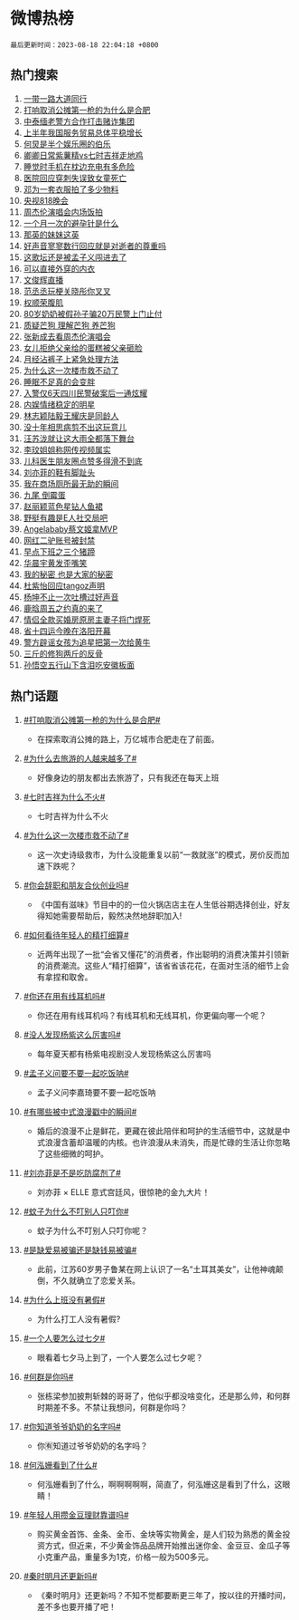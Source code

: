 # 微博热榜

`最后更新时间：2023-08-18 22:04:18 +0800`

## 热门搜索

1. [一带一路大道同行](https://m.weibo.cn/search?containerid=100103type%3D1%26t%3D10%26q%3D%23%E4%B8%80%E5%B8%A6%E4%B8%80%E8%B7%AF%E5%A4%A7%E9%81%93%E5%90%8C%E8%A1%8C%23&stream_entry_id=51&isnewpage=1&extparam=seat%3D1%26cate%3D10103%26pos%3D0%26stream_entry_id%3D51%26c_type%3D51%26dgr%3D0%26filter_type%3Drealtimehot%26display_time%3D1692367457%26pre_seqid%3D169236745739802264915&luicode=10000011&lfid=106003type%253D25%2526t%253D3%2526disable_hot%253D1%2526filter_type%253Drealtimehot)
1. [打响取消公摊第一枪的为什么是合肥](https://m.weibo.cn/search?containerid=100103type%3D1%26t%3D10%26q%3D%23%E6%89%93%E5%93%8D%E5%8F%96%E6%B6%88%E5%85%AC%E6%91%8A%E7%AC%AC%E4%B8%80%E6%9E%AA%E7%9A%84%E4%B8%BA%E4%BB%80%E4%B9%88%E6%98%AF%E5%90%88%E8%82%A5%23&stream_entry_id=31&isnewpage=1&extparam=seat%3D1%26dgr%3D0%26stream_entry_id%3D31%26c_type%3D31%26flag%3D2%26cate%3D5001%26pos%3D0%26lcate%3D5001%26realpos%3D1%26band_rank%3D1%26q%3D%2523%25E6%2589%2593%25E5%2593%258D%25E5%258F%2596%25E6%25B6%2588%25E5%2585%25AC%25E6%2591%258A%25E7%25AC%25AC%25E4%25B8%2580%25E6%259E%25AA%25E7%259A%2584%25E4%25B8%25BA%25E4%25BB%2580%25E4%25B9%2588%25E6%2598%25AF%25E5%2590%2588%25E8%2582%25A5%2523%26filter_type%3Drealtimehot%26display_time%3D1692367457%26pre_seqid%3D169236745739802264915&luicode=10000011&lfid=106003type%253D25%2526t%253D3%2526disable_hot%253D1%2526filter_type%253Drealtimehot)
1. [中泰缅老警方合作打击赌诈集团](https://m.weibo.cn/search?containerid=100103type%3D1%26t%3D10%26q%3D%23%E4%B8%AD%E6%B3%B0%E7%BC%85%E8%80%81%E8%AD%A6%E6%96%B9%E5%90%88%E4%BD%9C%E6%89%93%E5%87%BB%E8%B5%8C%E8%AF%88%E9%9B%86%E5%9B%A2%23&stream_entry_id=31&isnewpage=1&extparam=seat%3D1%26dgr%3D0%26stream_entry_id%3D31%26c_type%3D31%26flag%3D1%26cate%3D5001%26pos%3D1%26lcate%3D5001%26realpos%3D2%26band_rank%3D2%26q%3D%2523%25E4%25B8%25AD%25E6%25B3%25B0%25E7%25BC%2585%25E8%2580%2581%25E8%25AD%25A6%25E6%2596%25B9%25E5%2590%2588%25E4%25BD%259C%25E6%2589%2593%25E5%2587%25BB%25E8%25B5%258C%25E8%25AF%2588%25E9%259B%2586%25E5%259B%25A2%2523%26filter_type%3Drealtimehot%26display_time%3D1692367457%26pre_seqid%3D169236745739802264915&luicode=10000011&lfid=106003type%253D25%2526t%253D3%2526disable_hot%253D1%2526filter_type%253Drealtimehot)
1. [上半年我国服务贸易总体平稳增长](https://m.weibo.cn/search?containerid=100103type%3D1%26t%3D10%26q%3D%23%E4%B8%8A%E5%8D%8A%E5%B9%B4%E6%88%91%E5%9B%BD%E6%9C%8D%E5%8A%A1%E8%B4%B8%E6%98%93%E6%80%BB%E4%BD%93%E5%B9%B3%E7%A8%B3%E5%A2%9E%E9%95%BF%23&stream_entry_id=31&isnewpage=1&extparam=seat%3D1%26dgr%3D0%26stream_entry_id%3D31%26c_type%3D31%26flag%3D0%26cate%3D5001%26pos%3D2%26lcate%3D5001%26realpos%3D3%26band_rank%3D3%26q%3D%2523%25E4%25B8%258A%25E5%258D%258A%25E5%25B9%25B4%25E6%2588%2591%25E5%259B%25BD%25E6%259C%258D%25E5%258A%25A1%25E8%25B4%25B8%25E6%2598%2593%25E6%2580%25BB%25E4%25BD%2593%25E5%25B9%25B3%25E7%25A8%25B3%25E5%25A2%259E%25E9%2595%25BF%2523%26filter_type%3Drealtimehot%26display_time%3D1692367457%26pre_seqid%3D169236745739802264915&luicode=10000011&lfid=106003type%253D25%2526t%253D3%2526disable_hot%253D1%2526filter_type%253Drealtimehot)
1. [何炅是半个娱乐圈的伯乐](https://m.weibo.cn/search?containerid=100103type%3D1%26t%3D10%26q%3D%23%E4%BD%95%E7%82%85%E6%98%AF%E5%8D%8A%E4%B8%AA%E5%A8%B1%E4%B9%90%E5%9C%88%E7%9A%84%E4%BC%AF%E4%B9%90%23&stream_entry_id=31&isnewpage=1&extparam=seat%3D1%26dgr%3D0%26stream_entry_id%3D31%26c_type%3D31%26flag%3D1%26cate%3D5001%26pos%3D3%26lcate%3D5001%26realpos%3D4%26band_rank%3D4%26q%3D%2523%25E4%25BD%2595%25E7%2582%2585%25E6%2598%25AF%25E5%258D%258A%25E4%25B8%25AA%25E5%25A8%25B1%25E4%25B9%2590%25E5%259C%2588%25E7%259A%2584%25E4%25BC%25AF%25E4%25B9%2590%2523%26filter_type%3Drealtimehot%26display_time%3D1692367457%26pre_seqid%3D169236745739802264915&luicode=10000011&lfid=106003type%253D25%2526t%253D3%2526disable_hot%253D1%2526filter_type%253Drealtimehot)
1. [卿卿日常紫薯精vs七时吉祥走地鸡](https://m.weibo.cn/search?containerid=100103type%3D1%26t%3D10%26q%3D%23%E5%8D%BF%E5%8D%BF%E6%97%A5%E5%B8%B8%E7%B4%AB%E8%96%AF%E7%B2%BEvs%E4%B8%83%E6%97%B6%E5%90%89%E7%A5%A5%E8%B5%B0%E5%9C%B0%E9%B8%A1%23&stream_entry_id=31&isnewpage=1&extparam=seat%3D1%26dgr%3D0%26stream_entry_id%3D31%26c_type%3D31%26flag%3D1%26cate%3D5001%26pos%3D4%26lcate%3D5001%26realpos%3D5%26band_rank%3D5%26q%3D%2523%25E5%258D%25BF%25E5%258D%25BF%25E6%2597%25A5%25E5%25B8%25B8%25E7%25B4%25AB%25E8%2596%25AF%25E7%25B2%25BEvs%25E4%25B8%2583%25E6%2597%25B6%25E5%2590%2589%25E7%25A5%25A5%25E8%25B5%25B0%25E5%259C%25B0%25E9%25B8%25A1%2523%26filter_type%3Drealtimehot%26display_time%3D1692367457%26pre_seqid%3D169236745739802264915&luicode=10000011&lfid=106003type%253D25%2526t%253D3%2526disable_hot%253D1%2526filter_type%253Drealtimehot)
1. [睡觉时手机在枕边充电有多危险](https://m.weibo.cn/search?containerid=100103type%3D1%26t%3D10%26q%3D%23%E7%9D%A1%E8%A7%89%E6%97%B6%E6%89%8B%E6%9C%BA%E5%9C%A8%E6%9E%95%E8%BE%B9%E5%85%85%E7%94%B5%E6%9C%89%E5%A4%9A%E5%8D%B1%E9%99%A9%23&stream_entry_id=31&isnewpage=1&extparam=seat%3D1%26dgr%3D0%26stream_entry_id%3D31%26c_type%3D31%26flag%3D1%26cate%3D5001%26pos%3D5%26lcate%3D5001%26realpos%3D6%26band_rank%3D6%26q%3D%2523%25E7%259D%25A1%25E8%25A7%2589%25E6%2597%25B6%25E6%2589%258B%25E6%259C%25BA%25E5%259C%25A8%25E6%259E%2595%25E8%25BE%25B9%25E5%2585%2585%25E7%2594%25B5%25E6%259C%2589%25E5%25A4%259A%25E5%258D%25B1%25E9%2599%25A9%2523%26filter_type%3Drealtimehot%26display_time%3D1692367457%26pre_seqid%3D169236745739802264915&luicode=10000011&lfid=106003type%253D25%2526t%253D3%2526disable_hot%253D1%2526filter_type%253Drealtimehot)
1. [医院回应穿刺失误致女童死亡](https://m.weibo.cn/search?containerid=100103type%3D1%26t%3D10%26q%3D%23%E5%8C%BB%E9%99%A2%E5%9B%9E%E5%BA%94%E7%A9%BF%E5%88%BA%E5%A4%B1%E8%AF%AF%E8%87%B4%E5%A5%B3%E7%AB%A5%E6%AD%BB%E4%BA%A1%23&stream_entry_id=31&isnewpage=1&extparam=seat%3D1%26dgr%3D0%26stream_entry_id%3D31%26c_type%3D31%26flag%3D0%26cate%3D5001%26pos%3D6%26lcate%3D5001%26realpos%3D7%26band_rank%3D7%26q%3D%2523%25E5%258C%25BB%25E9%2599%25A2%25E5%259B%259E%25E5%25BA%2594%25E7%25A9%25BF%25E5%2588%25BA%25E5%25A4%25B1%25E8%25AF%25AF%25E8%2587%25B4%25E5%25A5%25B3%25E7%25AB%25A5%25E6%25AD%25BB%25E4%25BA%25A1%2523%26filter_type%3Drealtimehot%26display_time%3D1692367457%26pre_seqid%3D169236745739802264915&luicode=10000011&lfid=106003type%253D25%2526t%253D3%2526disable_hot%253D1%2526filter_type%253Drealtimehot)
1. [邓为一套衣服拍了多少物料](https://m.weibo.cn/search?containerid=100103type%3D1%26t%3D10%26q%3D%23%E9%82%93%E4%B8%BA%E4%B8%80%E5%A5%97%E8%A1%A3%E6%9C%8D%E6%8B%8D%E4%BA%86%E5%A4%9A%E5%B0%91%E7%89%A9%E6%96%99%23&stream_entry_id=31&isnewpage=1&extparam=seat%3D1%26dgr%3D0%26stream_entry_id%3D31%26c_type%3D31%26flag%3D1%26cate%3D5001%26pos%3D7%26lcate%3D5001%26realpos%3D8%26band_rank%3D8%26q%3D%2523%25E9%2582%2593%25E4%25B8%25BA%25E4%25B8%2580%25E5%25A5%2597%25E8%25A1%25A3%25E6%259C%258D%25E6%258B%258D%25E4%25BA%2586%25E5%25A4%259A%25E5%25B0%2591%25E7%2589%25A9%25E6%2596%2599%2523%26filter_type%3Drealtimehot%26display_time%3D1692367457%26pre_seqid%3D169236745739802264915&luicode=10000011&lfid=106003type%253D25%2526t%253D3%2526disable_hot%253D1%2526filter_type%253Drealtimehot)
1. [央视818晚会](https://m.weibo.cn/search?containerid=100103type%3D1%26t%3D10%26q%3D%E5%A4%AE%E8%A7%86818%E6%99%9A%E4%BC%9A&stream_entry_id=31&isnewpage=1&extparam=seat%3D1%26dgr%3D0%26stream_entry_id%3D31%26c_type%3D31%26flag%3D1%26cate%3D5001%26pos%3D8%26lcate%3D5001%26realpos%3D9%26band_rank%3D9%26q%3D%25E5%25A4%25AE%25E8%25A7%2586818%25E6%2599%259A%25E4%25BC%259A%26filter_type%3Drealtimehot%26display_time%3D1692367457%26pre_seqid%3D169236745739802264915&luicode=10000011&lfid=106003type%253D25%2526t%253D3%2526disable_hot%253D1%2526filter_type%253Drealtimehot)
1. [周杰伦演唱会内场饭拍](https://m.weibo.cn/search?containerid=100103type%3D1%26t%3D10%26q%3D%E5%91%A8%E6%9D%B0%E4%BC%A6%E6%BC%94%E5%94%B1%E4%BC%9A%E5%86%85%E5%9C%BA%E9%A5%AD%E6%8B%8D&stream_entry_id=31&isnewpage=1&extparam=seat%3D1%26dgr%3D0%26stream_entry_id%3D31%26c_type%3D31%26flag%3D1%26cate%3D5001%26pos%3D9%26lcate%3D5001%26realpos%3D10%26band_rank%3D10%26q%3D%25E5%2591%25A8%25E6%259D%25B0%25E4%25BC%25A6%25E6%25BC%2594%25E5%2594%25B1%25E4%25BC%259A%25E5%2586%2585%25E5%259C%25BA%25E9%25A5%25AD%25E6%258B%258D%26filter_type%3Drealtimehot%26display_time%3D1692367457%26pre_seqid%3D169236745739802264915&luicode=10000011&lfid=106003type%253D25%2526t%253D3%2526disable_hot%253D1%2526filter_type%253Drealtimehot)
1. [一个月一次的避孕针是什么](https://m.weibo.cn/search?containerid=100103type%3D1%26t%3D10%26q%3D%23%E4%B8%80%E4%B8%AA%E6%9C%88%E4%B8%80%E6%AC%A1%E7%9A%84%E9%81%BF%E5%AD%95%E9%92%88%E6%98%AF%E4%BB%80%E4%B9%88%23&stream_entry_id=31&isnewpage=1&extparam=seat%3D1%26dgr%3D0%26stream_entry_id%3D31%26c_type%3D31%26flag%3D1%26cate%3D5001%26pos%3D10%26lcate%3D5001%26realpos%3D11%26band_rank%3D11%26q%3D%2523%25E4%25B8%2580%25E4%25B8%25AA%25E6%259C%2588%25E4%25B8%2580%25E6%25AC%25A1%25E7%259A%2584%25E9%2581%25BF%25E5%25AD%2595%25E9%2592%2588%25E6%2598%25AF%25E4%25BB%2580%25E4%25B9%2588%2523%26filter_type%3Drealtimehot%26display_time%3D1692367457%26pre_seqid%3D169236745739802264915&luicode=10000011&lfid=106003type%253D25%2526t%253D3%2526disable_hot%253D1%2526filter_type%253Drealtimehot)
1. [那英的妹妹这英](https://m.weibo.cn/search?containerid=100103type%3D1%26t%3D10%26q%3D%E9%82%A3%E8%8B%B1%E7%9A%84%E5%A6%B9%E5%A6%B9%E8%BF%99%E8%8B%B1&stream_entry_id=31&isnewpage=1&extparam=seat%3D1%26dgr%3D0%26stream_entry_id%3D31%26c_type%3D31%26flag%3D2%26cate%3D5001%26pos%3D11%26lcate%3D5001%26realpos%3D12%26band_rank%3D12%26q%3D%25E9%2582%25A3%25E8%258B%25B1%25E7%259A%2584%25E5%25A6%25B9%25E5%25A6%25B9%25E8%25BF%2599%25E8%258B%25B1%26filter_type%3Drealtimehot%26display_time%3D1692367457%26pre_seqid%3D169236745739802264915&luicode=10000011&lfid=106003type%253D25%2526t%253D3%2526disable_hot%253D1%2526filter_type%253Drealtimehot)
1. [好声音寥寥数行回应就是对逝者的尊重吗](https://m.weibo.cn/search?containerid=100103type%3D1%26t%3D10%26q%3D%23%E5%A5%BD%E5%A3%B0%E9%9F%B3%E5%AF%A5%E5%AF%A5%E6%95%B0%E8%A1%8C%E5%9B%9E%E5%BA%94%E5%B0%B1%E6%98%AF%E5%AF%B9%E9%80%9D%E8%80%85%E7%9A%84%E5%B0%8A%E9%87%8D%E5%90%97%23&stream_entry_id=31&isnewpage=1&extparam=seat%3D1%26dgr%3D0%26stream_entry_id%3D31%26c_type%3D31%26flag%3D2%26cate%3D5001%26pos%3D12%26lcate%3D5001%26realpos%3D13%26band_rank%3D13%26q%3D%2523%25E5%25A5%25BD%25E5%25A3%25B0%25E9%259F%25B3%25E5%25AF%25A5%25E5%25AF%25A5%25E6%2595%25B0%25E8%25A1%258C%25E5%259B%259E%25E5%25BA%2594%25E5%25B0%25B1%25E6%2598%25AF%25E5%25AF%25B9%25E9%2580%259D%25E8%2580%2585%25E7%259A%2584%25E5%25B0%258A%25E9%2587%258D%25E5%2590%2597%2523%26filter_type%3Drealtimehot%26display_time%3D1692367457%26pre_seqid%3D169236745739802264915&luicode=10000011&lfid=106003type%253D25%2526t%253D3%2526disable_hot%253D1%2526filter_type%253Drealtimehot)
1. [这歌坛还是被孟子义闯进去了](https://m.weibo.cn/search?containerid=100103type%3D1%26t%3D10%26q%3D%23%E8%BF%99%E6%AD%8C%E5%9D%9B%E8%BF%98%E6%98%AF%E8%A2%AB%E5%AD%9F%E5%AD%90%E4%B9%89%E9%97%AF%E8%BF%9B%E5%8E%BB%E4%BA%86%23&stream_entry_id=31&isnewpage=1&extparam=seat%3D1%26dgr%3D0%26stream_entry_id%3D31%26c_type%3D31%26flag%3D1%26cate%3D5001%26pos%3D13%26lcate%3D5001%26realpos%3D14%26band_rank%3D14%26q%3D%2523%25E8%25BF%2599%25E6%25AD%258C%25E5%259D%259B%25E8%25BF%2598%25E6%2598%25AF%25E8%25A2%25AB%25E5%25AD%259F%25E5%25AD%2590%25E4%25B9%2589%25E9%2597%25AF%25E8%25BF%259B%25E5%258E%25BB%25E4%25BA%2586%2523%26filter_type%3Drealtimehot%26display_time%3D1692367457%26pre_seqid%3D169236745739802264915&luicode=10000011&lfid=106003type%253D25%2526t%253D3%2526disable_hot%253D1%2526filter_type%253Drealtimehot)
1. [可以直接外穿的内衣](https://m.weibo.cn/search?containerid=100103type%3D1%26t%3D10%26q%3D%E5%8F%AF%E4%BB%A5%E7%9B%B4%E6%8E%A5%E5%A4%96%E7%A9%BF%E7%9A%84%E5%86%85%E8%A1%A3&stream_entry_id=31&isnewpage=1&extparam=seat%3D1%26dgr%3D0%26stream_entry_id%3D31%26c_type%3D31%26flag%3D1%26cate%3D5001%26pos%3D14%26lcate%3D5001%26realpos%3D15%26band_rank%3D15%26q%3D%25E5%258F%25AF%25E4%25BB%25A5%25E7%259B%25B4%25E6%258E%25A5%25E5%25A4%2596%25E7%25A9%25BF%25E7%259A%2584%25E5%2586%2585%25E8%25A1%25A3%26filter_type%3Drealtimehot%26display_time%3D1692367457%26pre_seqid%3D169236745739802264915&luicode=10000011&lfid=106003type%253D25%2526t%253D3%2526disable_hot%253D1%2526filter_type%253Drealtimehot)
1. [文俊辉直播](https://m.weibo.cn/search?containerid=100103type%3D1%26t%3D10%26q%3D%E6%96%87%E4%BF%8A%E8%BE%89%E7%9B%B4%E6%92%AD&stream_entry_id=31&isnewpage=1&extparam=seat%3D1%26dgr%3D0%26stream_entry_id%3D31%26c_type%3D31%26flag%3D1%26cate%3D5001%26pos%3D15%26lcate%3D5001%26realpos%3D16%26band_rank%3D16%26q%3D%25E6%2596%2587%25E4%25BF%258A%25E8%25BE%2589%25E7%259B%25B4%25E6%2592%25AD%26filter_type%3Drealtimehot%26display_time%3D1692367457%26pre_seqid%3D169236745739802264915&luicode=10000011&lfid=106003type%253D25%2526t%253D3%2526disable_hot%253D1%2526filter_type%253Drealtimehot)
1. [范丞丞玩梗关晓彤你叉叉](https://m.weibo.cn/search?containerid=100103type%3D1%26t%3D10%26q%3D%23%E8%8C%83%E4%B8%9E%E4%B8%9E%E7%8E%A9%E6%A2%97%E5%85%B3%E6%99%93%E5%BD%A4%E4%BD%A0%E5%8F%89%E5%8F%89%23&stream_entry_id=31&isnewpage=1&extparam=seat%3D1%26dgr%3D0%26stream_entry_id%3D31%26c_type%3D31%26flag%3D0%26cate%3D5001%26pos%3D16%26lcate%3D5001%26realpos%3D17%26band_rank%3D17%26q%3D%2523%25E8%258C%2583%25E4%25B8%259E%25E4%25B8%259E%25E7%258E%25A9%25E6%25A2%2597%25E5%2585%25B3%25E6%2599%2593%25E5%25BD%25A4%25E4%25BD%25A0%25E5%258F%2589%25E5%258F%2589%2523%26filter_type%3Drealtimehot%26display_time%3D1692367457%26pre_seqid%3D169236745739802264915&luicode=10000011&lfid=106003type%253D25%2526t%253D3%2526disable_hot%253D1%2526filter_type%253Drealtimehot)
1. [权顺荣腹肌](https://m.weibo.cn/search?containerid=100103type%3D1%26t%3D10%26q%3D%E6%9D%83%E9%A1%BA%E8%8D%A3%E8%85%B9%E8%82%8C&stream_entry_id=31&isnewpage=1&extparam=seat%3D1%26dgr%3D0%26stream_entry_id%3D31%26c_type%3D31%26flag%3D1%26cate%3D5001%26pos%3D17%26lcate%3D5001%26realpos%3D18%26band_rank%3D18%26q%3D%25E6%259D%2583%25E9%25A1%25BA%25E8%258D%25A3%25E8%2585%25B9%25E8%2582%258C%26filter_type%3Drealtimehot%26display_time%3D1692367457%26pre_seqid%3D169236745739802264915&luicode=10000011&lfid=106003type%253D25%2526t%253D3%2526disable_hot%253D1%2526filter_type%253Drealtimehot)
1. [80岁奶奶被假孙子骗20万民警上门止付](https://m.weibo.cn/search?containerid=100103type%3D1%26t%3D10%26q%3D%2380%E5%B2%81%E5%A5%B6%E5%A5%B6%E8%A2%AB%E5%81%87%E5%AD%99%E5%AD%90%E9%AA%9720%E4%B8%87%E6%B0%91%E8%AD%A6%E4%B8%8A%E9%97%A8%E6%AD%A2%E4%BB%98%23&stream_entry_id=31&isnewpage=1&extparam=seat%3D1%26dgr%3D0%26stream_entry_id%3D31%26c_type%3D31%26flag%3D1%26cate%3D5001%26pos%3D18%26lcate%3D5001%26realpos%3D19%26band_rank%3D19%26q%3D%252380%25E5%25B2%2581%25E5%25A5%25B6%25E5%25A5%25B6%25E8%25A2%25AB%25E5%2581%2587%25E5%25AD%2599%25E5%25AD%2590%25E9%25AA%259720%25E4%25B8%2587%25E6%25B0%2591%25E8%25AD%25A6%25E4%25B8%258A%25E9%2597%25A8%25E6%25AD%25A2%25E4%25BB%2598%2523%26filter_type%3Drealtimehot%26display_time%3D1692367457%26pre_seqid%3D169236745739802264915&luicode=10000011&lfid=106003type%253D25%2526t%253D3%2526disable_hot%253D1%2526filter_type%253Drealtimehot)
1. [质疑芒狗 理解芒狗 养芒狗](https://m.weibo.cn/search?containerid=100103type%3D1%26t%3D10%26q%3D%E8%B4%A8%E7%96%91%E8%8A%92%E7%8B%97+%E7%90%86%E8%A7%A3%E8%8A%92%E7%8B%97+%E5%85%BB%E8%8A%92%E7%8B%97&stream_entry_id=31&isnewpage=1&extparam=seat%3D1%26dgr%3D0%26stream_entry_id%3D31%26c_type%3D31%26flag%3D0%26cate%3D5001%26pos%3D19%26lcate%3D5001%26realpos%3D20%26band_rank%3D20%26q%3D%25E8%25B4%25A8%25E7%2596%2591%25E8%258A%2592%25E7%258B%2597%2520%25E7%2590%2586%25E8%25A7%25A3%25E8%258A%2592%25E7%258B%2597%2520%25E5%2585%25BB%25E8%258A%2592%25E7%258B%2597%26filter_type%3Drealtimehot%26display_time%3D1692367457%26pre_seqid%3D169236745739802264915&luicode=10000011&lfid=106003type%253D25%2526t%253D3%2526disable_hot%253D1%2526filter_type%253Drealtimehot)
1. [张新成去看周杰伦演唱会](https://m.weibo.cn/search?containerid=100103type%3D1%26t%3D10%26q%3D%23%E5%BC%A0%E6%96%B0%E6%88%90%E5%8E%BB%E7%9C%8B%E5%91%A8%E6%9D%B0%E4%BC%A6%E6%BC%94%E5%94%B1%E4%BC%9A%23&stream_entry_id=31&isnewpage=1&extparam=seat%3D1%26dgr%3D0%26stream_entry_id%3D31%26c_type%3D31%26flag%3D1%26cate%3D5001%26pos%3D20%26lcate%3D5001%26realpos%3D21%26band_rank%3D21%26q%3D%2523%25E5%25BC%25A0%25E6%2596%25B0%25E6%2588%2590%25E5%258E%25BB%25E7%259C%258B%25E5%2591%25A8%25E6%259D%25B0%25E4%25BC%25A6%25E6%25BC%2594%25E5%2594%25B1%25E4%25BC%259A%2523%26filter_type%3Drealtimehot%26display_time%3D1692367457%26pre_seqid%3D169236745739802264915&luicode=10000011&lfid=106003type%253D25%2526t%253D3%2526disable_hot%253D1%2526filter_type%253Drealtimehot)
1. [女儿拒绝父亲给的蛋糕被父亲砸脸](https://m.weibo.cn/search?containerid=100103type%3D1%26t%3D10%26q%3D%23%E5%A5%B3%E5%84%BF%E6%8B%92%E7%BB%9D%E7%88%B6%E4%BA%B2%E7%BB%99%E7%9A%84%E8%9B%8B%E7%B3%95%E8%A2%AB%E7%88%B6%E4%BA%B2%E7%A0%B8%E8%84%B8%23&stream_entry_id=31&isnewpage=1&extparam=seat%3D1%26dgr%3D0%26stream_entry_id%3D31%26c_type%3D31%26flag%3D1%26cate%3D5001%26pos%3D21%26lcate%3D5001%26realpos%3D22%26band_rank%3D22%26q%3D%2523%25E5%25A5%25B3%25E5%2584%25BF%25E6%258B%2592%25E7%25BB%259D%25E7%2588%25B6%25E4%25BA%25B2%25E7%25BB%2599%25E7%259A%2584%25E8%259B%258B%25E7%25B3%2595%25E8%25A2%25AB%25E7%2588%25B6%25E4%25BA%25B2%25E7%25A0%25B8%25E8%2584%25B8%2523%26filter_type%3Drealtimehot%26display_time%3D1692367457%26pre_seqid%3D169236745739802264915&luicode=10000011&lfid=106003type%253D25%2526t%253D3%2526disable_hot%253D1%2526filter_type%253Drealtimehot)
1. [月经沾裤子上紧急处理方法](https://m.weibo.cn/search?containerid=100103type%3D1%26t%3D10%26q%3D%E6%9C%88%E7%BB%8F%E6%B2%BE%E8%A3%A4%E5%AD%90%E4%B8%8A%E7%B4%A7%E6%80%A5%E5%A4%84%E7%90%86%E6%96%B9%E6%B3%95&stream_entry_id=31&isnewpage=1&extparam=seat%3D1%26dgr%3D0%26stream_entry_id%3D31%26c_type%3D31%26flag%3D0%26cate%3D5001%26pos%3D22%26lcate%3D5001%26realpos%3D23%26band_rank%3D23%26q%3D%25E6%259C%2588%25E7%25BB%258F%25E6%25B2%25BE%25E8%25A3%25A4%25E5%25AD%2590%25E4%25B8%258A%25E7%25B4%25A7%25E6%2580%25A5%25E5%25A4%2584%25E7%2590%2586%25E6%2596%25B9%25E6%25B3%2595%26filter_type%3Drealtimehot%26display_time%3D1692367457%26pre_seqid%3D169236745739802264915&luicode=10000011&lfid=106003type%253D25%2526t%253D3%2526disable_hot%253D1%2526filter_type%253Drealtimehot)
1. [为什么这一次楼市救不动了](https://m.weibo.cn/search?containerid=100103type%3D1%26t%3D10%26q%3D%23%E4%B8%BA%E4%BB%80%E4%B9%88%E8%BF%99%E4%B8%80%E6%AC%A1%E6%A5%BC%E5%B8%82%E6%95%91%E4%B8%8D%E5%8A%A8%E4%BA%86%23&stream_entry_id=31&isnewpage=1&extparam=seat%3D1%26dgr%3D0%26stream_entry_id%3D31%26c_type%3D31%26flag%3D1%26cate%3D5001%26pos%3D23%26lcate%3D5001%26realpos%3D24%26band_rank%3D24%26q%3D%2523%25E4%25B8%25BA%25E4%25BB%2580%25E4%25B9%2588%25E8%25BF%2599%25E4%25B8%2580%25E6%25AC%25A1%25E6%25A5%25BC%25E5%25B8%2582%25E6%2595%2591%25E4%25B8%258D%25E5%258A%25A8%25E4%25BA%2586%2523%26filter_type%3Drealtimehot%26display_time%3D1692367457%26pre_seqid%3D169236745739802264915&luicode=10000011&lfid=106003type%253D25%2526t%253D3%2526disable_hot%253D1%2526filter_type%253Drealtimehot)
1. [睡眠不足真的会变胖](https://m.weibo.cn/search?containerid=100103type%3D1%26t%3D10%26q%3D%E7%9D%A1%E7%9C%A0%E4%B8%8D%E8%B6%B3%E7%9C%9F%E7%9A%84%E4%BC%9A%E5%8F%98%E8%83%96&stream_entry_id=31&isnewpage=1&extparam=seat%3D1%26dgr%3D0%26stream_entry_id%3D31%26c_type%3D31%26flag%3D1%26cate%3D5001%26pos%3D24%26lcate%3D5001%26realpos%3D25%26band_rank%3D25%26q%3D%25E7%259D%25A1%25E7%259C%25A0%25E4%25B8%258D%25E8%25B6%25B3%25E7%259C%259F%25E7%259A%2584%25E4%25BC%259A%25E5%258F%2598%25E8%2583%2596%26filter_type%3Drealtimehot%26display_time%3D1692367457%26pre_seqid%3D169236745739802264915&luicode=10000011&lfid=106003type%253D25%2526t%253D3%2526disable_hot%253D1%2526filter_type%253Drealtimehot)
1. [入警仅6天四川民警破案后一通炫耀](https://m.weibo.cn/search?containerid=100103type%3D1%26t%3D10%26q%3D%23%E5%85%A5%E8%AD%A6%E4%BB%856%E5%A4%A9%E5%9B%9B%E5%B7%9D%E6%B0%91%E8%AD%A6%E7%A0%B4%E6%A1%88%E5%90%8E%E4%B8%80%E9%80%9A%E7%82%AB%E8%80%80%23&stream_entry_id=31&isnewpage=1&extparam=seat%3D1%26dgr%3D0%26stream_entry_id%3D31%26c_type%3D31%26flag%3D0%26cate%3D5001%26pos%3D25%26lcate%3D5001%26realpos%3D26%26band_rank%3D26%26q%3D%2523%25E5%2585%25A5%25E8%25AD%25A6%25E4%25BB%25856%25E5%25A4%25A9%25E5%259B%259B%25E5%25B7%259D%25E6%25B0%2591%25E8%25AD%25A6%25E7%25A0%25B4%25E6%25A1%2588%25E5%2590%258E%25E4%25B8%2580%25E9%2580%259A%25E7%2582%25AB%25E8%2580%2580%2523%26filter_type%3Drealtimehot%26display_time%3D1692367457%26pre_seqid%3D169236745739802264915&luicode=10000011&lfid=106003type%253D25%2526t%253D3%2526disable_hot%253D1%2526filter_type%253Drealtimehot)
1. [内娱情绪稳定的明星](https://m.weibo.cn/search?containerid=100103type%3D1%26t%3D10%26q%3D%23%E5%86%85%E5%A8%B1%E6%83%85%E7%BB%AA%E7%A8%B3%E5%AE%9A%E7%9A%84%E6%98%8E%E6%98%9F%23&stream_entry_id=31&isnewpage=1&extparam=seat%3D1%26dgr%3D0%26stream_entry_id%3D31%26c_type%3D31%26flag%3D1%26cate%3D5001%26pos%3D26%26lcate%3D5001%26realpos%3D27%26band_rank%3D27%26q%3D%2523%25E5%2586%2585%25E5%25A8%25B1%25E6%2583%2585%25E7%25BB%25AA%25E7%25A8%25B3%25E5%25AE%259A%25E7%259A%2584%25E6%2598%258E%25E6%2598%259F%2523%26filter_type%3Drealtimehot%26display_time%3D1692367457%26pre_seqid%3D169236745739802264915&luicode=10000011&lfid=106003type%253D25%2526t%253D3%2526disable_hot%253D1%2526filter_type%253Drealtimehot)
1. [林志颖陆毅王耀庆是同龄人](https://m.weibo.cn/search?containerid=100103type%3D1%26t%3D10%26q%3D%23%E6%9E%97%E5%BF%97%E9%A2%96%E9%99%86%E6%AF%85%E7%8E%8B%E8%80%80%E5%BA%86%E6%98%AF%E5%90%8C%E9%BE%84%E4%BA%BA%23&stream_entry_id=31&isnewpage=1&extparam=seat%3D1%26dgr%3D0%26stream_entry_id%3D31%26c_type%3D31%26flag%3D0%26cate%3D5001%26pos%3D27%26lcate%3D5001%26realpos%3D28%26band_rank%3D28%26q%3D%2523%25E6%259E%2597%25E5%25BF%2597%25E9%25A2%2596%25E9%2599%2586%25E6%25AF%2585%25E7%258E%258B%25E8%2580%2580%25E5%25BA%2586%25E6%2598%25AF%25E5%2590%258C%25E9%25BE%2584%25E4%25BA%25BA%2523%26filter_type%3Drealtimehot%26display_time%3D1692367457%26pre_seqid%3D169236745739802264915&luicode=10000011&lfid=106003type%253D25%2526t%253D3%2526disable_hot%253D1%2526filter_type%253Drealtimehot)
1. [没十年相思病剪不出这玩意儿](https://m.weibo.cn/search?containerid=100103type%3D1%26t%3D10%26q%3D%23%E6%B2%A1%E5%8D%81%E5%B9%B4%E7%9B%B8%E6%80%9D%E7%97%85%E5%89%AA%E4%B8%8D%E5%87%BA%E8%BF%99%E7%8E%A9%E6%84%8F%E5%84%BF%23&stream_entry_id=31&isnewpage=1&extparam=seat%3D1%26dgr%3D0%26stream_entry_id%3D31%26c_type%3D31%26flag%3D0%26cate%3D5001%26pos%3D28%26lcate%3D5001%26realpos%3D29%26band_rank%3D29%26q%3D%2523%25E6%25B2%25A1%25E5%258D%2581%25E5%25B9%25B4%25E7%259B%25B8%25E6%2580%259D%25E7%2597%2585%25E5%2589%25AA%25E4%25B8%258D%25E5%2587%25BA%25E8%25BF%2599%25E7%258E%25A9%25E6%2584%258F%25E5%2584%25BF%2523%26filter_type%3Drealtimehot%26display_time%3D1692367457%26pre_seqid%3D169236745739802264915&luicode=10000011&lfid=106003type%253D25%2526t%253D3%2526disable_hot%253D1%2526filter_type%253Drealtimehot)
1. [汪苏泷就让这大雨全都落下舞台](https://m.weibo.cn/search?containerid=100103type%3D1%26t%3D10%26q%3D%23%E6%B1%AA%E8%8B%8F%E6%B3%B7%E5%B0%B1%E8%AE%A9%E8%BF%99%E5%A4%A7%E9%9B%A8%E5%85%A8%E9%83%BD%E8%90%BD%E4%B8%8B%E8%88%9E%E5%8F%B0%23&stream_entry_id=31&isnewpage=1&extparam=seat%3D1%26dgr%3D0%26stream_entry_id%3D31%26c_type%3D31%26flag%3D1%26cate%3D5001%26pos%3D29%26lcate%3D5001%26realpos%3D30%26band_rank%3D30%26q%3D%2523%25E6%25B1%25AA%25E8%258B%258F%25E6%25B3%25B7%25E5%25B0%25B1%25E8%25AE%25A9%25E8%25BF%2599%25E5%25A4%25A7%25E9%259B%25A8%25E5%2585%25A8%25E9%2583%25BD%25E8%2590%25BD%25E4%25B8%258B%25E8%2588%259E%25E5%258F%25B0%2523%26filter_type%3Drealtimehot%26display_time%3D1692367457%26pre_seqid%3D169236745739802264915&luicode=10000011&lfid=106003type%253D25%2526t%253D3%2526disable_hot%253D1%2526filter_type%253Drealtimehot)
1. [李玟姐姐称网传视频属实](https://m.weibo.cn/search?containerid=100103type%3D1%26t%3D10%26q%3D%23%E6%9D%8E%E7%8E%9F%E5%A7%90%E5%A7%90%E7%A7%B0%E7%BD%91%E4%BC%A0%E8%A7%86%E9%A2%91%E5%B1%9E%E5%AE%9E%23&stream_entry_id=31&isnewpage=1&extparam=seat%3D1%26dgr%3D0%26stream_entry_id%3D31%26c_type%3D31%26flag%3D0%26cate%3D5001%26pos%3D30%26lcate%3D5001%26realpos%3D31%26band_rank%3D31%26q%3D%2523%25E6%259D%258E%25E7%258E%259F%25E5%25A7%2590%25E5%25A7%2590%25E7%25A7%25B0%25E7%25BD%2591%25E4%25BC%25A0%25E8%25A7%2586%25E9%25A2%2591%25E5%25B1%259E%25E5%25AE%259E%2523%26filter_type%3Drealtimehot%26display_time%3D1692367457%26pre_seqid%3D169236745739802264915&luicode=10000011&lfid=106003type%253D25%2526t%253D3%2526disable_hot%253D1%2526filter_type%253Drealtimehot)
1. [儿科医生朋友圈点赞多得滑不到底](https://m.weibo.cn/search?containerid=100103type%3D1%26t%3D10%26q%3D%23%E5%84%BF%E7%A7%91%E5%8C%BB%E7%94%9F%E6%9C%8B%E5%8F%8B%E5%9C%88%E7%82%B9%E8%B5%9E%E5%A4%9A%E5%BE%97%E6%BB%91%E4%B8%8D%E5%88%B0%E5%BA%95%23&stream_entry_id=31&isnewpage=1&extparam=seat%3D1%26dgr%3D0%26stream_entry_id%3D31%26c_type%3D31%26flag%3D1%26cate%3D5001%26pos%3D31%26lcate%3D5001%26realpos%3D32%26band_rank%3D32%26q%3D%2523%25E5%2584%25BF%25E7%25A7%2591%25E5%258C%25BB%25E7%2594%259F%25E6%259C%258B%25E5%258F%258B%25E5%259C%2588%25E7%2582%25B9%25E8%25B5%259E%25E5%25A4%259A%25E5%25BE%2597%25E6%25BB%2591%25E4%25B8%258D%25E5%2588%25B0%25E5%25BA%2595%2523%26filter_type%3Drealtimehot%26display_time%3D1692367457%26pre_seqid%3D169236745739802264915&luicode=10000011&lfid=106003type%253D25%2526t%253D3%2526disable_hot%253D1%2526filter_type%253Drealtimehot)
1. [刘亦菲的鞋有脚趾头](https://m.weibo.cn/search?containerid=100103type%3D1%26t%3D10%26q%3D%23%E5%88%98%E4%BA%A6%E8%8F%B2%E7%9A%84%E9%9E%8B%E6%9C%89%E8%84%9A%E8%B6%BE%E5%A4%B4%23&stream_entry_id=31&isnewpage=1&extparam=seat%3D1%26dgr%3D0%26stream_entry_id%3D31%26c_type%3D31%26flag%3D0%26cate%3D5001%26pos%3D32%26lcate%3D5001%26realpos%3D33%26band_rank%3D33%26q%3D%2523%25E5%2588%2598%25E4%25BA%25A6%25E8%258F%25B2%25E7%259A%2584%25E9%259E%258B%25E6%259C%2589%25E8%2584%259A%25E8%25B6%25BE%25E5%25A4%25B4%2523%26filter_type%3Drealtimehot%26display_time%3D1692367457%26pre_seqid%3D169236745739802264915&luicode=10000011&lfid=106003type%253D25%2526t%253D3%2526disable_hot%253D1%2526filter_type%253Drealtimehot)
1. [我在商场厕所最无助的瞬间](https://m.weibo.cn/search?containerid=100103type%3D1%26t%3D10%26q%3D%E6%88%91%E5%9C%A8%E5%95%86%E5%9C%BA%E5%8E%95%E6%89%80%E6%9C%80%E6%97%A0%E5%8A%A9%E7%9A%84%E7%9E%AC%E9%97%B4&stream_entry_id=31&isnewpage=1&extparam=seat%3D1%26dgr%3D0%26stream_entry_id%3D31%26c_type%3D31%26flag%3D1%26cate%3D5001%26pos%3D33%26lcate%3D5001%26realpos%3D34%26band_rank%3D34%26q%3D%25E6%2588%2591%25E5%259C%25A8%25E5%2595%2586%25E5%259C%25BA%25E5%258E%2595%25E6%2589%2580%25E6%259C%2580%25E6%2597%25A0%25E5%258A%25A9%25E7%259A%2584%25E7%259E%25AC%25E9%2597%25B4%26filter_type%3Drealtimehot%26display_time%3D1692367457%26pre_seqid%3D169236745739802264915&luicode=10000011&lfid=106003type%253D25%2526t%253D3%2526disable_hot%253D1%2526filter_type%253Drealtimehot)
1. [九尾 倒霉蛋](https://m.weibo.cn/search?containerid=100103type%3D1%26t%3D10%26q%3D%E4%B9%9D%E5%B0%BE+%E5%80%92%E9%9C%89%E8%9B%8B&stream_entry_id=31&isnewpage=1&extparam=seat%3D1%26dgr%3D0%26stream_entry_id%3D31%26c_type%3D31%26flag%3D0%26cate%3D5001%26pos%3D34%26lcate%3D5001%26realpos%3D35%26band_rank%3D35%26q%3D%25E4%25B9%259D%25E5%25B0%25BE%2520%25E5%2580%2592%25E9%259C%2589%25E8%259B%258B%26filter_type%3Drealtimehot%26display_time%3D1692367457%26pre_seqid%3D169236745739802264915&luicode=10000011&lfid=106003type%253D25%2526t%253D3%2526disable_hot%253D1%2526filter_type%253Drealtimehot)
1. [赵丽颖蓝色星钻人鱼裙](https://m.weibo.cn/search?containerid=100103type%3D1%26t%3D10%26q%3D%23%E8%B5%B5%E4%B8%BD%E9%A2%96%E8%93%9D%E8%89%B2%E6%98%9F%E9%92%BB%E4%BA%BA%E9%B1%BC%E8%A3%99%23&stream_entry_id=31&isnewpage=1&extparam=seat%3D1%26dgr%3D0%26stream_entry_id%3D31%26c_type%3D31%26flag%3D0%26cate%3D5001%26pos%3D35%26lcate%3D5001%26realpos%3D36%26band_rank%3D36%26q%3D%2523%25E8%25B5%25B5%25E4%25B8%25BD%25E9%25A2%2596%25E8%2593%259D%25E8%2589%25B2%25E6%2598%259F%25E9%2592%25BB%25E4%25BA%25BA%25E9%25B1%25BC%25E8%25A3%2599%2523%26filter_type%3Drealtimehot%26display_time%3D1692367457%26pre_seqid%3D169236745739802264915&luicode=10000011&lfid=106003type%253D25%2526t%253D3%2526disable_hot%253D1%2526filter_type%253Drealtimehot)
1. [野挺有趣是E人社交局吧](https://m.weibo.cn/search?containerid=100103type%3D1%26t%3D10%26q%3D%23%E9%87%8E%E6%8C%BA%E6%9C%89%E8%B6%A3%E6%98%AFE%E4%BA%BA%E7%A4%BE%E4%BA%A4%E5%B1%80%E5%90%A7%23&stream_entry_id=31&isnewpage=1&extparam=seat%3D1%26dgr%3D0%26stream_entry_id%3D31%26c_type%3D31%26flag%3D0%26cate%3D5001%26pos%3D36%26lcate%3D5001%26realpos%3D37%26band_rank%3D37%26q%3D%2523%25E9%2587%258E%25E6%258C%25BA%25E6%259C%2589%25E8%25B6%25A3%25E6%2598%25AFE%25E4%25BA%25BA%25E7%25A4%25BE%25E4%25BA%25A4%25E5%25B1%2580%25E5%2590%25A7%2523%26filter_type%3Drealtimehot%26display_time%3D1692367457%26pre_seqid%3D169236745739802264915&luicode=10000011&lfid=106003type%253D25%2526t%253D3%2526disable_hot%253D1%2526filter_type%253Drealtimehot)
1. [Angelababy蔡文姬拿MVP](https://m.weibo.cn/search?containerid=100103type%3D1%26t%3D10%26q%3D%23Angelababy%E8%94%A1%E6%96%87%E5%A7%AC%E6%8B%BFMVP%23&stream_entry_id=31&isnewpage=1&extparam=seat%3D1%26dgr%3D0%26stream_entry_id%3D31%26c_type%3D31%26flag%3D1%26cate%3D5001%26pos%3D37%26lcate%3D5001%26realpos%3D38%26band_rank%3D38%26q%3D%2523Angelababy%25E8%2594%25A1%25E6%2596%2587%25E5%25A7%25AC%25E6%258B%25BFMVP%2523%26filter_type%3Drealtimehot%26display_time%3D1692367457%26pre_seqid%3D169236745739802264915&luicode=10000011&lfid=106003type%253D25%2526t%253D3%2526disable_hot%253D1%2526filter_type%253Drealtimehot)
1. [网红二驴账号被封禁](https://m.weibo.cn/search?containerid=100103type%3D1%26t%3D10%26q%3D%23%E7%BD%91%E7%BA%A2%E4%BA%8C%E9%A9%B4%E8%B4%A6%E5%8F%B7%E8%A2%AB%E5%B0%81%E7%A6%81%23&stream_entry_id=31&isnewpage=1&extparam=seat%3D1%26dgr%3D0%26stream_entry_id%3D31%26c_type%3D31%26flag%3D0%26cate%3D5001%26pos%3D38%26lcate%3D5001%26realpos%3D39%26band_rank%3D39%26q%3D%2523%25E7%25BD%2591%25E7%25BA%25A2%25E4%25BA%258C%25E9%25A9%25B4%25E8%25B4%25A6%25E5%258F%25B7%25E8%25A2%25AB%25E5%25B0%2581%25E7%25A6%2581%2523%26filter_type%3Drealtimehot%26display_time%3D1692367457%26pre_seqid%3D169236745739802264915&luicode=10000011&lfid=106003type%253D25%2526t%253D3%2526disable_hot%253D1%2526filter_type%253Drealtimehot)
1. [早点下班之三个猪蹄](https://m.weibo.cn/search?containerid=100103type%3D1%26t%3D10%26q%3D%E6%97%A9%E7%82%B9%E4%B8%8B%E7%8F%AD%E4%B9%8B%E4%B8%89%E4%B8%AA%E7%8C%AA%E8%B9%84&stream_entry_id=31&isnewpage=1&extparam=seat%3D1%26dgr%3D0%26stream_entry_id%3D31%26c_type%3D31%26flag%3D1%26cate%3D5001%26pos%3D39%26lcate%3D5001%26realpos%3D40%26band_rank%3D40%26q%3D%25E6%2597%25A9%25E7%2582%25B9%25E4%25B8%258B%25E7%258F%25AD%25E4%25B9%258B%25E4%25B8%2589%25E4%25B8%25AA%25E7%258C%25AA%25E8%25B9%2584%26filter_type%3Drealtimehot%26display_time%3D1692367457%26pre_seqid%3D169236745739802264915&luicode=10000011&lfid=106003type%253D25%2526t%253D3%2526disable_hot%253D1%2526filter_type%253Drealtimehot)
1. [华晨宇黄发歪嘴笑](https://m.weibo.cn/search?containerid=100103type%3D1%26t%3D10%26q%3D%23%E5%8D%8E%E6%99%A8%E5%AE%87%E9%BB%84%E5%8F%91%E6%AD%AA%E5%98%B4%E7%AC%91%23&stream_entry_id=31&isnewpage=1&extparam=seat%3D1%26dgr%3D0%26stream_entry_id%3D31%26c_type%3D31%26flag%3D1%26cate%3D5001%26pos%3D40%26lcate%3D5001%26realpos%3D41%26band_rank%3D41%26q%3D%2523%25E5%258D%258E%25E6%2599%25A8%25E5%25AE%2587%25E9%25BB%2584%25E5%258F%2591%25E6%25AD%25AA%25E5%2598%25B4%25E7%25AC%2591%2523%26filter_type%3Drealtimehot%26display_time%3D1692367457%26pre_seqid%3D169236745739802264915&luicode=10000011&lfid=106003type%253D25%2526t%253D3%2526disable_hot%253D1%2526filter_type%253Drealtimehot)
1. [我的秘密 也是大家的秘密](https://m.weibo.cn/search?containerid=100103type%3D1%26t%3D10%26q%3D%E6%88%91%E7%9A%84%E7%A7%98%E5%AF%86+%E4%B9%9F%E6%98%AF%E5%A4%A7%E5%AE%B6%E7%9A%84%E7%A7%98%E5%AF%86&stream_entry_id=31&isnewpage=1&extparam=seat%3D1%26dgr%3D0%26stream_entry_id%3D31%26c_type%3D31%26flag%3D1%26cate%3D5001%26pos%3D41%26lcate%3D5001%26realpos%3D42%26band_rank%3D42%26q%3D%25E6%2588%2591%25E7%259A%2584%25E7%25A7%2598%25E5%25AF%2586%2520%25E4%25B9%259F%25E6%2598%25AF%25E5%25A4%25A7%25E5%25AE%25B6%25E7%259A%2584%25E7%25A7%2598%25E5%25AF%2586%26filter_type%3Drealtimehot%26display_time%3D1692367457%26pre_seqid%3D169236745739802264915&luicode=10000011&lfid=106003type%253D25%2526t%253D3%2526disable_hot%253D1%2526filter_type%253Drealtimehot)
1. [杜紫怡回应tangoz声明](https://m.weibo.cn/search?containerid=100103type%3D1%26t%3D10%26q%3D%23%E6%9D%9C%E7%B4%AB%E6%80%A1%E5%9B%9E%E5%BA%94tangoz%E5%A3%B0%E6%98%8E%23&stream_entry_id=31&isnewpage=1&extparam=seat%3D1%26dgr%3D0%26stream_entry_id%3D31%26c_type%3D31%26flag%3D0%26cate%3D5001%26pos%3D42%26lcate%3D5001%26realpos%3D43%26band_rank%3D43%26q%3D%2523%25E6%259D%259C%25E7%25B4%25AB%25E6%2580%25A1%25E5%259B%259E%25E5%25BA%2594tangoz%25E5%25A3%25B0%25E6%2598%258E%2523%26filter_type%3Drealtimehot%26display_time%3D1692367457%26pre_seqid%3D169236745739802264915&luicode=10000011&lfid=106003type%253D25%2526t%253D3%2526disable_hot%253D1%2526filter_type%253Drealtimehot)
1. [杨坤不止一次吐槽过好声音](https://m.weibo.cn/search?containerid=100103type%3D1%26t%3D10%26q%3D%23%E6%9D%A8%E5%9D%A4%E4%B8%8D%E6%AD%A2%E4%B8%80%E6%AC%A1%E5%90%90%E6%A7%BD%E8%BF%87%E5%A5%BD%E5%A3%B0%E9%9F%B3%23&stream_entry_id=31&isnewpage=1&extparam=seat%3D1%26dgr%3D0%26stream_entry_id%3D31%26c_type%3D31%26flag%3D1%26cate%3D5001%26pos%3D43%26lcate%3D5001%26realpos%3D44%26band_rank%3D44%26q%3D%2523%25E6%259D%25A8%25E5%259D%25A4%25E4%25B8%258D%25E6%25AD%25A2%25E4%25B8%2580%25E6%25AC%25A1%25E5%2590%2590%25E6%25A7%25BD%25E8%25BF%2587%25E5%25A5%25BD%25E5%25A3%25B0%25E9%259F%25B3%2523%26filter_type%3Drealtimehot%26display_time%3D1692367457%26pre_seqid%3D169236745739802264915&luicode=10000011&lfid=106003type%253D25%2526t%253D3%2526disable_hot%253D1%2526filter_type%253Drealtimehot)
1. [鹿晗周五之约真的来了](https://m.weibo.cn/search?containerid=100103type%3D1%26t%3D10%26q%3D%23%E9%B9%BF%E6%99%97%E5%91%A8%E4%BA%94%E4%B9%8B%E7%BA%A6%E7%9C%9F%E7%9A%84%E6%9D%A5%E4%BA%86%23&stream_entry_id=31&isnewpage=1&extparam=seat%3D1%26dgr%3D0%26stream_entry_id%3D31%26c_type%3D31%26flag%3D0%26cate%3D5001%26pos%3D44%26lcate%3D5001%26realpos%3D45%26band_rank%3D45%26q%3D%2523%25E9%25B9%25BF%25E6%2599%2597%25E5%2591%25A8%25E4%25BA%2594%25E4%25B9%258B%25E7%25BA%25A6%25E7%259C%259F%25E7%259A%2584%25E6%259D%25A5%25E4%25BA%2586%2523%26filter_type%3Drealtimehot%26display_time%3D1692367457%26pre_seqid%3D169236745739802264915&luicode=10000011&lfid=106003type%253D25%2526t%253D3%2526disable_hot%253D1%2526filter_type%253Drealtimehot)
1. [情侣全款买婚房原房主妻子将门焊死](https://m.weibo.cn/search?containerid=100103type%3D1%26t%3D10%26q%3D%23%E6%83%85%E4%BE%A3%E5%85%A8%E6%AC%BE%E4%B9%B0%E5%A9%9A%E6%88%BF%E5%8E%9F%E6%88%BF%E4%B8%BB%E5%A6%BB%E5%AD%90%E5%B0%86%E9%97%A8%E7%84%8A%E6%AD%BB%23&stream_entry_id=31&isnewpage=1&extparam=seat%3D1%26dgr%3D0%26stream_entry_id%3D31%26c_type%3D31%26flag%3D0%26cate%3D5001%26pos%3D45%26lcate%3D5001%26realpos%3D46%26band_rank%3D46%26q%3D%2523%25E6%2583%2585%25E4%25BE%25A3%25E5%2585%25A8%25E6%25AC%25BE%25E4%25B9%25B0%25E5%25A9%259A%25E6%2588%25BF%25E5%258E%259F%25E6%2588%25BF%25E4%25B8%25BB%25E5%25A6%25BB%25E5%25AD%2590%25E5%25B0%2586%25E9%2597%25A8%25E7%2584%258A%25E6%25AD%25BB%2523%26filter_type%3Drealtimehot%26display_time%3D1692367457%26pre_seqid%3D169236745739802264915&luicode=10000011&lfid=106003type%253D25%2526t%253D3%2526disable_hot%253D1%2526filter_type%253Drealtimehot)
1. [省十四运今晚在洛阳开幕](https://m.weibo.cn/search?containerid=100103type%3D1%26t%3D10%26q%3D%23%E7%9C%81%E5%8D%81%E5%9B%9B%E8%BF%90%E4%BB%8A%E6%99%9A%E5%9C%A8%E6%B4%9B%E9%98%B3%E5%BC%80%E5%B9%95%23&stream_entry_id=31&isnewpage=1&extparam=seat%3D1%26dgr%3D0%26stream_entry_id%3D31%26c_type%3D31%26flag%3D1%26cate%3D5001%26pos%3D46%26lcate%3D5001%26realpos%3D47%26band_rank%3D47%26q%3D%2523%25E7%259C%2581%25E5%258D%2581%25E5%259B%259B%25E8%25BF%2590%25E4%25BB%258A%25E6%2599%259A%25E5%259C%25A8%25E6%25B4%259B%25E9%2598%25B3%25E5%25BC%2580%25E5%25B9%2595%2523%26filter_type%3Drealtimehot%26display_time%3D1692367457%26pre_seqid%3D169236745739802264915&luicode=10000011&lfid=106003type%253D25%2526t%253D3%2526disable_hot%253D1%2526filter_type%253Drealtimehot)
1. [警方辟谣女孩为追星把第一次给黄牛](https://m.weibo.cn/search?containerid=100103type%3D1%26t%3D10%26q%3D%23%E8%AD%A6%E6%96%B9%E8%BE%9F%E8%B0%A3%E5%A5%B3%E5%AD%A9%E4%B8%BA%E8%BF%BD%E6%98%9F%E6%8A%8A%E7%AC%AC%E4%B8%80%E6%AC%A1%E7%BB%99%E9%BB%84%E7%89%9B%23&stream_entry_id=31&isnewpage=1&extparam=seat%3D1%26dgr%3D0%26stream_entry_id%3D31%26c_type%3D31%26flag%3D0%26cate%3D5001%26pos%3D47%26lcate%3D5001%26realpos%3D48%26band_rank%3D48%26q%3D%2523%25E8%25AD%25A6%25E6%2596%25B9%25E8%25BE%259F%25E8%25B0%25A3%25E5%25A5%25B3%25E5%25AD%25A9%25E4%25B8%25BA%25E8%25BF%25BD%25E6%2598%259F%25E6%258A%258A%25E7%25AC%25AC%25E4%25B8%2580%25E6%25AC%25A1%25E7%25BB%2599%25E9%25BB%2584%25E7%2589%259B%2523%26filter_type%3Drealtimehot%26display_time%3D1692367457%26pre_seqid%3D169236745739802264915&luicode=10000011&lfid=106003type%253D25%2526t%253D3%2526disable_hot%253D1%2526filter_type%253Drealtimehot)
1. [三斤的修狗两斤的反骨](https://m.weibo.cn/search?containerid=100103type%3D1%26t%3D10%26q%3D%E4%B8%89%E6%96%A4%E7%9A%84%E4%BF%AE%E7%8B%97%E4%B8%A4%E6%96%A4%E7%9A%84%E5%8F%8D%E9%AA%A8&stream_entry_id=31&isnewpage=1&extparam=seat%3D1%26dgr%3D0%26stream_entry_id%3D31%26c_type%3D31%26flag%3D1%26cate%3D5001%26pos%3D48%26lcate%3D5001%26realpos%3D49%26band_rank%3D49%26q%3D%25E4%25B8%2589%25E6%2596%25A4%25E7%259A%2584%25E4%25BF%25AE%25E7%258B%2597%25E4%25B8%25A4%25E6%2596%25A4%25E7%259A%2584%25E5%258F%258D%25E9%25AA%25A8%26filter_type%3Drealtimehot%26display_time%3D1692367457%26pre_seqid%3D169236745739802264915&luicode=10000011&lfid=106003type%253D25%2526t%253D3%2526disable_hot%253D1%2526filter_type%253Drealtimehot)
1. [孙悟空五行山下含泪吃安徽板面](https://m.weibo.cn/search?containerid=100103type%3D1%26t%3D10%26q%3D%23%E5%AD%99%E6%82%9F%E7%A9%BA%E4%BA%94%E8%A1%8C%E5%B1%B1%E4%B8%8B%E5%90%AB%E6%B3%AA%E5%90%83%E5%AE%89%E5%BE%BD%E6%9D%BF%E9%9D%A2%23&stream_entry_id=31&isnewpage=1&extparam=seat%3D1%26dgr%3D0%26stream_entry_id%3D31%26c_type%3D31%26flag%3D0%26cate%3D5001%26pos%3D49%26lcate%3D5001%26realpos%3D50%26band_rank%3D50%26q%3D%2523%25E5%25AD%2599%25E6%2582%259F%25E7%25A9%25BA%25E4%25BA%2594%25E8%25A1%258C%25E5%25B1%25B1%25E4%25B8%258B%25E5%2590%25AB%25E6%25B3%25AA%25E5%2590%2583%25E5%25AE%2589%25E5%25BE%25BD%25E6%259D%25BF%25E9%259D%25A2%2523%26filter_type%3Drealtimehot%26display_time%3D1692367457%26pre_seqid%3D169236745739802264915&luicode=10000011&lfid=106003type%253D25%2526t%253D3%2526disable_hot%253D1%2526filter_type%253Drealtimehot)

## 热门话题

1. [#打响取消公摊第一枪的为什么是合肥#](https://m.weibo.cn/search?containerid=231522type%3D1%26t%3D10%26q%3D%23%E6%89%93%E5%93%8D%E5%8F%96%E6%B6%88%E5%85%AC%E6%91%8A%E7%AC%AC%E4%B8%80%E6%9E%AA%E7%9A%84%E4%B8%BA%E4%BB%80%E4%B9%88%E6%98%AF%E5%90%88%E8%82%A5%23&stream_entry_id=128&isnewpage=1&extparam=seat%3D1%26unitid%3D1692356604645%26pos%3D1-0-0%26lcate%3D5004%26dgr%3D0%26cate%3D5004%26c_type%3D128%26display_time%3D1692367458%26pre_seqid%3D169236745882201811231&luicode=10000011&lfid=231648_-_4)
    - 在探索取消公摊的路上，万亿城市合肥走在了前面。

1. [#为什么去旅游的人越来越多了#](https://m.weibo.cn/search?containerid=231522type%3D1%26t%3D10%26q%3D%23%E4%B8%BA%E4%BB%80%E4%B9%88%E5%8E%BB%E6%97%85%E6%B8%B8%E7%9A%84%E4%BA%BA%E8%B6%8A%E6%9D%A5%E8%B6%8A%E5%A4%9A%E4%BA%86%23&stream_entry_id=128&isnewpage=1&extparam=seat%3D1%26unitid%3D1692234183320%26pos%3D1-0-1%26lcate%3D5004%26dgr%3D0%26cate%3D5004%26c_type%3D128%26display_time%3D1692367458%26pre_seqid%3D169236745882201811231&luicode=10000011&lfid=231648_-_4)
    - 好像身边的朋友都出去旅游了，只有我还在每天上班

1. [#七时吉祥为什么不火#](https://m.weibo.cn/search?containerid=231522type%3D1%26t%3D10%26q%3D%23%E4%B8%83%E6%97%B6%E5%90%89%E7%A5%A5%E4%B8%BA%E4%BB%80%E4%B9%88%E4%B8%8D%E7%81%AB%23&stream_entry_id=128&isnewpage=1&extparam=seat%3D1%26unitid%3D1692322710514%26pos%3D1-0-2%26lcate%3D5004%26dgr%3D0%26cate%3D5004%26c_type%3D128%26display_time%3D1692367458%26pre_seqid%3D169236745882201811231&luicode=10000011&lfid=231648_-_4)
    - 七时吉祥为什么不火

1. [#为什么这一次楼市救不动了#](https://m.weibo.cn/search?containerid=231522type%3D1%26t%3D10%26q%3D%23%E4%B8%BA%E4%BB%80%E4%B9%88%E8%BF%99%E4%B8%80%E6%AC%A1%E6%A5%BC%E5%B8%82%E6%95%91%E4%B8%8D%E5%8A%A8%E4%BA%86%23&stream_entry_id=128&isnewpage=1&extparam=seat%3D1%26unitid%3D1692360243441%26pos%3D1-0-3%26lcate%3D5004%26dgr%3D0%26cate%3D5004%26c_type%3D128%26display_time%3D1692367458%26pre_seqid%3D169236745882201811231&luicode=10000011&lfid=231648_-_4)
    - 这一次史诗级救市，为什么没能重复以前“一救就涨”的模式，房价反而加速下跌呢？

1. [#你会辞职和朋友合伙创业吗#](https://m.weibo.cn/search?containerid=231522type%3D1%26t%3D10%26q%3D%23%E4%BD%A0%E4%BC%9A%E8%BE%9E%E8%81%8C%E5%92%8C%E6%9C%8B%E5%8F%8B%E5%90%88%E4%BC%99%E5%88%9B%E4%B8%9A%E5%90%97%23&stream_entry_id=128&isnewpage=1&extparam=seat%3D1%26unitid%3D1692360238125%26pos%3D1-0-4%26lcate%3D5004%26dgr%3D0%26cate%3D5004%26c_type%3D128%26display_time%3D1692367458%26pre_seqid%3D169236745882201811231&luicode=10000011&lfid=231648_-_4)
    - 《中国有滋味》节目中的的一位火锅店店主在人生低谷期选择创业，好友得知她需要帮助后，毅然决然地辞职加入!

1. [#如何看待年轻人的精打细算#](https://m.weibo.cn/search?containerid=231522type%3D1%26t%3D10%26q%3D%23%E5%A6%82%E4%BD%95%E7%9C%8B%E5%BE%85%E5%B9%B4%E8%BD%BB%E4%BA%BA%E7%9A%84%E7%B2%BE%E6%89%93%E7%BB%86%E7%AE%97%23&stream_entry_id=128&isnewpage=1&extparam=seat%3D1%26unitid%3D1692336805712%26pos%3D1-0-5%26lcate%3D5004%26dgr%3D0%26cate%3D5004%26c_type%3D128%26display_time%3D1692367458%26pre_seqid%3D169236745882201811231&luicode=10000011&lfid=231648_-_4)
    - 近两年出现了一批“会省又懂花”的消费者，作出聪明的消费决策并引领新的消费潮流。这些人“精打细算”，该省省该花花，在面对生活的细节上会有拿捏和取舍。

1. [#你还在用有线耳机吗#](https://m.weibo.cn/search?containerid=231522type%3D1%26t%3D10%26q%3D%23%E4%BD%A0%E8%BF%98%E5%9C%A8%E7%94%A8%E6%9C%89%E7%BA%BF%E8%80%B3%E6%9C%BA%E5%90%97%23&stream_entry_id=128&isnewpage=1&extparam=seat%3D1%26unitid%3D1692346102773%26pos%3D1-0-6%26lcate%3D5004%26dgr%3D0%26cate%3D5004%26c_type%3D128%26display_time%3D1692367458%26pre_seqid%3D169236745882201811231&luicode=10000011&lfid=231648_-_4)
    - 你还在用有线耳机吗？有线耳机和无线耳机，你更偏向哪一个呢？

1. [#没人发现杨紫这么厉害吗#](https://m.weibo.cn/search?containerid=231522type%3D1%26t%3D10%26q%3D%23%E6%B2%A1%E4%BA%BA%E5%8F%91%E7%8E%B0%E6%9D%A8%E7%B4%AB%E8%BF%99%E4%B9%88%E5%8E%89%E5%AE%B3%E5%90%97%23&stream_entry_id=128&isnewpage=1&extparam=seat%3D1%26unitid%3D1692261235194%26pos%3D1-0-7%26lcate%3D5004%26dgr%3D0%26cate%3D5004%26c_type%3D128%26display_time%3D1692367458%26pre_seqid%3D169236745882201811231&luicode=10000011&lfid=231648_-_4)
    - 每年夏天都有杨紫电视剧没人发现杨紫这么厉害吗

1. [#孟子义问要不要一起吃饭呐#](https://m.weibo.cn/search?containerid=231522type%3D1%26t%3D10%26q%3D%23%E5%AD%9F%E5%AD%90%E4%B9%89%E9%97%AE%E8%A6%81%E4%B8%8D%E8%A6%81%E4%B8%80%E8%B5%B7%E5%90%83%E9%A5%AD%E5%91%90%23&stream_entry_id=128&isnewpage=1&extparam=seat%3D1%26unitid%3D1692352087242%26pos%3D1-0-8%26lcate%3D5004%26dgr%3D0%26cate%3D5004%26c_type%3D128%26display_time%3D1692367458%26pre_seqid%3D169236745882201811231&luicode=10000011&lfid=231648_-_4)
    - 孟子义问李嘉琦要不要一起吃饭呐

1. [#有哪些被中式浪漫戳中的瞬间#](https://m.weibo.cn/search?containerid=231522type%3D1%26t%3D10%26q%3D%23%E6%9C%89%E5%93%AA%E4%BA%9B%E8%A2%AB%E4%B8%AD%E5%BC%8F%E6%B5%AA%E6%BC%AB%E6%88%B3%E4%B8%AD%E7%9A%84%E7%9E%AC%E9%97%B4%23&stream_entry_id=128&isnewpage=1&extparam=seat%3D1%26unitid%3D1692342814543%26pos%3D1-0-9%26lcate%3D5004%26dgr%3D0%26cate%3D5004%26c_type%3D128%26display_time%3D1692367458%26pre_seqid%3D169236745882201811231&luicode=10000011&lfid=231648_-_4)
    - 婚后的浪漫不止是鲜花，更藏在彼此陪伴和呵护的生活细节中，这就是中式浪漫含蓄却温暖的内核。也许浪漫从未消失，而是忙碌的生活让你忽略了这些细微的呵护。

1. [#刘亦菲是不是吃防腐剂了#](https://m.weibo.cn/search?containerid=231522type%3D1%26t%3D10%26q%3D%23%E5%88%98%E4%BA%A6%E8%8F%B2%E6%98%AF%E4%B8%8D%E6%98%AF%E5%90%83%E9%98%B2%E8%85%90%E5%89%82%E4%BA%86%23&stream_entry_id=128&isnewpage=1&extparam=seat%3D1%26unitid%3D1692346420067%26pos%3D1-0-10%26lcate%3D5004%26dgr%3D0%26cate%3D5004%26c_type%3D128%26display_time%3D1692367458%26pre_seqid%3D169236745882201811231&luicode=10000011&lfid=231648_-_4)
    - 刘亦菲 × ELLE  意式宫廷风，很惊艳的金九大片！

1. [#蚊子为什么不叮别人只叮你#](https://m.weibo.cn/search?containerid=231522type%3D1%26t%3D10%26q%3D%23%E8%9A%8A%E5%AD%90%E4%B8%BA%E4%BB%80%E4%B9%88%E4%B8%8D%E5%8F%AE%E5%88%AB%E4%BA%BA%E5%8F%AA%E5%8F%AE%E4%BD%A0%23&stream_entry_id=128&isnewpage=1&extparam=seat%3D1%26unitid%3D1692345211208%26pos%3D1-0-11%26lcate%3D5004%26dgr%3D0%26cate%3D5004%26c_type%3D128%26display_time%3D1692367458%26pre_seqid%3D169236745882201811231&luicode=10000011&lfid=231648_-_4)
    - 蚊子为什么不叮别人只叮你呢？

1. [#是缺爱易被骗还是缺钱易被骗#](https://m.weibo.cn/search?containerid=231522type%3D1%26t%3D10%26q%3D%23%E6%98%AF%E7%BC%BA%E7%88%B1%E6%98%93%E8%A2%AB%E9%AA%97%E8%BF%98%E6%98%AF%E7%BC%BA%E9%92%B1%E6%98%93%E8%A2%AB%E9%AA%97%23&stream_entry_id=128&isnewpage=1&extparam=seat%3D1%26unitid%3D1692253695120%26pos%3D1-0-12%26lcate%3D5004%26dgr%3D0%26cate%3D5004%26c_type%3D128%26display_time%3D1692367458%26pre_seqid%3D169236745882201811231&luicode=10000011&lfid=231648_-_4)
    - 此前，江苏60岁男子鲁某在网上认识了一名“土耳其美女”，让他神魂颠倒，不久就确立了恋爱关系。

1. [#为什么上班没有暑假#](https://m.weibo.cn/search?containerid=231522type%3D1%26t%3D10%26q%3D%23%E4%B8%BA%E4%BB%80%E4%B9%88%E4%B8%8A%E7%8F%AD%E6%B2%A1%E6%9C%89%E6%9A%91%E5%81%87%23&stream_entry_id=128&isnewpage=1&extparam=seat%3D1%26unitid%3D1692228487831%26pos%3D1-0-13%26lcate%3D5004%26dgr%3D0%26cate%3D5004%26c_type%3D128%26display_time%3D1692367458%26pre_seqid%3D169236745882201811231&luicode=10000011&lfid=231648_-_4)
    - 为什么打工人没有暑假?

1. [#一个人要怎么过七夕#](https://m.weibo.cn/search?containerid=231522type%3D1%26t%3D10%26q%3D%23%E4%B8%80%E4%B8%AA%E4%BA%BA%E8%A6%81%E6%80%8E%E4%B9%88%E8%BF%87%E4%B8%83%E5%A4%95%23&stream_entry_id=128&isnewpage=1&extparam=seat%3D1%26unitid%3D1692333476104%26pos%3D1-0-14%26lcate%3D5004%26dgr%3D0%26cate%3D5004%26c_type%3D128%26display_time%3D1692367458%26pre_seqid%3D169236745882201811231&luicode=10000011&lfid=231648_-_4)
    - 眼看着七夕马上到了，一个人要怎么过七夕呢？

1. [#何群是你吗#](https://m.weibo.cn/search?containerid=231522type%3D1%26t%3D10%26q%3D%23%E4%BD%95%E7%BE%A4%E6%98%AF%E4%BD%A0%E5%90%97%23&stream_entry_id=128&isnewpage=1&extparam=seat%3D1%26unitid%3D1692338869717%26pos%3D1-0-15%26lcate%3D5004%26dgr%3D0%26cate%3D5004%26c_type%3D128%26display_time%3D1692367458%26pre_seqid%3D169236745882201811231&luicode=10000011&lfid=231648_-_4)
    - 张栋梁参加披荆斩棘的哥哥了，他似乎都没啥变化，还是那么帅，和何群时期差不多。不禁让我想问，何群是你吗？

1. [#你知道爷爷奶奶的名字吗#](https://m.weibo.cn/search?containerid=231522type%3D1%26t%3D10%26q%3D%23%E4%BD%A0%E7%9F%A5%E9%81%93%E7%88%B7%E7%88%B7%E5%A5%B6%E5%A5%B6%E7%9A%84%E5%90%8D%E5%AD%97%E5%90%97%23&stream_entry_id=128&isnewpage=1&extparam=seat%3D1%26unitid%3D1692358705591%26pos%3D1-0-16%26lcate%3D5004%26dgr%3D0%26cate%3D5004%26c_type%3D128%26display_time%3D1692367458%26pre_seqid%3D169236745882201811231&luicode=10000011&lfid=231648_-_4)
    - 你🈶知道过爷爷奶奶的名字吗？

1. [#何泓姗看到了什么#](https://m.weibo.cn/search?containerid=231522type%3D1%26t%3D10%26q%3D%23%E4%BD%95%E6%B3%93%E5%A7%97%E7%9C%8B%E5%88%B0%E4%BA%86%E4%BB%80%E4%B9%88%23&stream_entry_id=128&isnewpage=1&extparam=seat%3D1%26unitid%3D1692237491803%26pos%3D1-0-17%26lcate%3D5004%26dgr%3D0%26cate%3D5004%26c_type%3D128%26display_time%3D1692367458%26pre_seqid%3D169236745882201811231&luicode=10000011&lfid=231648_-_4)
    - 何泓姗看到了什么，啊啊啊啊啊，简直了，何泓姗这是看到了什么，这眼睛！

1. [#年轻人用攒金豆理财靠谱吗#](https://m.weibo.cn/search?containerid=231522type%3D1%26t%3D10%26q%3D%23%E5%B9%B4%E8%BD%BB%E4%BA%BA%E7%94%A8%E6%94%92%E9%87%91%E8%B1%86%E7%90%86%E8%B4%A2%E9%9D%A0%E8%B0%B1%E5%90%97%23&stream_entry_id=128&isnewpage=1&extparam=seat%3D1%26unitid%3D1692283474390%26pos%3D1-0-18%26lcate%3D5004%26dgr%3D0%26cate%3D5004%26c_type%3D128%26display_time%3D1692367458%26pre_seqid%3D169236745882201811231&luicode=10000011&lfid=231648_-_4)
    - 购买黄金首饰、金条、金币、金块等实物黄金，是人们较为熟悉的黄金投资方式，但近来，不少黄金饰品品牌开始推出迷你金、金豆豆、金瓜子等小克重产品，重量多为1克，价格一般为500多元。

1. [#秦时明月还更新吗#](https://m.weibo.cn/search?containerid=231522type%3D1%26t%3D10%26q%3D%23%E7%A7%A6%E6%97%B6%E6%98%8E%E6%9C%88%E8%BF%98%E6%9B%B4%E6%96%B0%E5%90%97%23&stream_entry_id=128&isnewpage=1&extparam=seat%3D1%26unitid%3D1692261537971%26pos%3D1-0-19%26lcate%3D5004%26dgr%3D0%26cate%3D5004%26c_type%3D128%26display_time%3D1692367458%26pre_seqid%3D169236745882201811231&luicode=10000011&lfid=231648_-_4)
    - 《秦时明月》还更新吗？不知不觉都要断更三年了，按以往的开播时间，差不多也要开播了吧！

